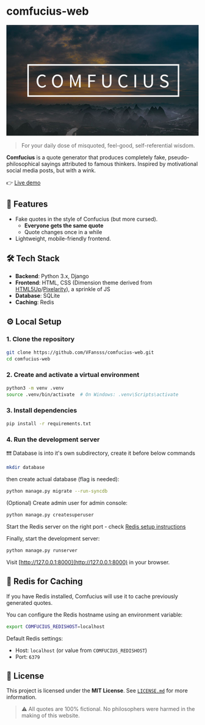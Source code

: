 
# comfucius-web

![Comfucius Banner](themes/dimension-comfucius/static/images/capsule.jpg)

> For your daily dose of misquoted, feel-good, self-referential wisdom.

**Comfucius** is a quote generator that produces completely fake, pseudo-philosophical sayings attributed to famous thinkers. Inspired by motivational social media posts, but with a wink.

👉 [Live demo](https://comfucius.xyz)

## 🧠 Features

- Fake quotes in the style of Confucius (but more cursed).
  - **Everyone gets the same quote**
  - Quote changes once in a while
- Lightweight, mobile-friendly frontend.

## 🛠️ Tech Stack

- **Backend**: Python 3.x, Django
- **Frontend**: HTML, CSS (Dimension theme derived from [HTML5Up](https://html5up.net/)/[Pixelarity](https://pixelarity.com/)), a sprinkle of JS
- **Database**: SQLite
- **Caching**: Redis

## ⚙️ Local Setup

### 1. Clone the repository

```bash
git clone https://github.com/VFansss/comfucius-web.git
cd comfucius-web
```

### 2. Create and activate a virtual environment

```bash
python3 -m venv .venv
source .venv/bin/activate  # On Windows: .venv\Scripts\activate
```

### 3. Install dependencies

```bash
pip install -r requirements.txt
```

### 4. Run the development server

❗❗❗ Database is into it's own subdirectory, create it before below commands

```bash
mkdir database
```

then create actual database (flag is needed):

```bash
python manage.py migrate --run-syncdb
```

(Optional) Create admin user for admin console:

```bash
python manage.py createsuperuser
```

Start the Redis server on the right port - check [Redis setup instructions](#🧰-redis-for-caching)

Finally, start the development server:

```bash
python manage.py runserver
```

Visit [http://127.0.0.1:8000](http://127.0.0.1:8000) in your browser.

## 🧰 Redis for Caching

If you have Redis installed, Comfucius will use it to cache previously generated quotes.

You can configure the Redis hostname using an environment variable:

```bash
export COMFUCIUS_REDISHOST=localhost
```

Default Redis settings:

- Host: `localhost` (or value from `COMFUCIUS_REDISHOST`)
- Port: `6379`

## 📄 License

This project is licensed under the **MIT License**. See [`LICENSE.md`](LICENSE.md) for more information.

> ⚠️ All quotes are 100% fictional. No philosophers were harmed in the making of this website.
